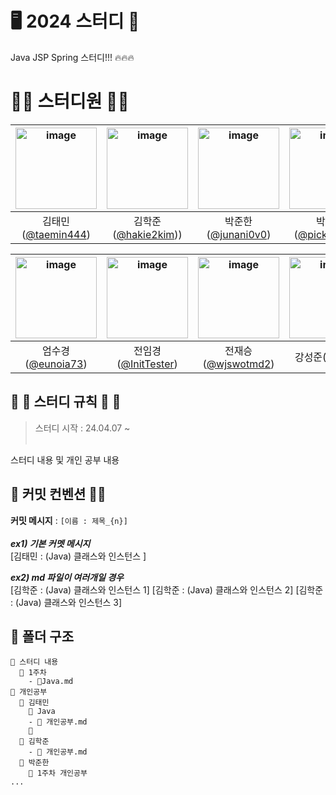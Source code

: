 # 🖥 2024 스터디 🌱
Java JSP Spring 스터디!!! 🔥🔥🔥

# 👨‍💻 스터디원 👩‍💻
<img height="130"  alt="image" src="https://github.com/InitTester/2024-study/assets/148026641/bdfe8684-7c41-4a62-b1de-18c9801db9d7"> | <img height="130" alt="image" src="https://github.com/InitTester/codingTest/assets/143479869/565965ad-d39a-4cb8-88ac-b88d8f7c68aa"> | <img height="130" alt="image" src="https://github.com/InitTester/2024-study/assets/143479869/6f0589e8-e425-43c8-b93f-30a562fb2ea9"> | <img height="130" alt="image" src="https://github.com/InitTester/2024-study/assets/148026641/bdfe8684-7c41-4a62-b1de-18c9801db9d7"> | 
:---: | :---: | :---: | :---: | 
김태민([@taemin444](https://github.com/taemin444)) | 김학준([@hakie2kim](https://github.com/hakie2kim))) | 박준한([@junani0v0](https://github.com/junani0v0)) | 박문주([@pickylemon](https://github.com/pickylemon)) | 

<img height="130" alt="image" src="https://github.com/InitTester/2024-study/assets/148026641/bdfe8684-7c41-4a62-b1de-18c9801db9d7"> | <img height="130" alt="image" src="https://github.com/InitTester/codingTest/assets/143479869/600755eb-304c-4583-b403-0a1ceb089f7d"> | <img height="130" alt="image" src="https://github.com/InitTester/2024-study/assets/148026641/bdfe8684-7c41-4a62-b1de-18c9801db9d7">  | <img height="130" alt="image" src="https://github.com/InitTester/2024-study/assets/148026641/bdfe8684-7c41-4a62-b1de-18c9801db9d7"> |
:---: | :---: | :---: | :---: | 
엄수경([@eunoia73](https://github.com/eunoia73)) | 전임경([@InitTester](https://github.com/InitTester)) | 전재승([@wjswotmd2](https://github.com/wjswotmd2)) | 강성준([@ksuju](https://github.com/ksuju))


## 👏 👏 스터디 규칙 👏 👏
> 스터디 시작 : 24.04.07 ~ <br/><br/>

스터디 내용 및 개인 공부 내용 

## 🙋 커밋 컨벤션 🙋‍♀️
**커밋 메시지** : ``[이름 : 제목_{n}]`` <br/><br/>
_**ex1) 기본 커멧 메시지**_ <br/>
[김태민 : (Java) 클래스와 인스턴스 ]

_**ex2) md 파일이 여러개일 경우**_ <br/>
[김학준 : (Java) 클래스와 인스턴스 1]
[김학준 : (Java) 클래스와 인스턴스 2]
[김학준 : (Java) 클래스와 인스턴스 3]

## 📂 폴더 구조
```
📂 스터디 내용
  📂 1주차
    - 📃Java.md
📂 개인공부
  📂 김태민
    📂 Java
    - 📃 개인공부.md
    📂
  📂 김학준
    - 📃 개인공부.md
  📂 박준한
    📂 1주차 개인공부
...
```

